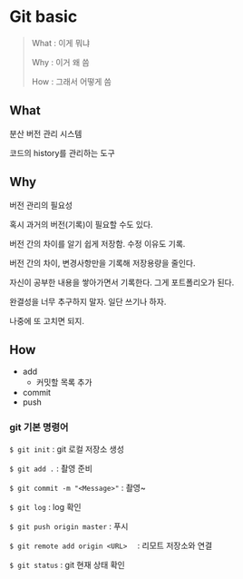 # Git basic

>What : 이게 뭐냐
>
>Why : 이거 왜 씀
>
>How : 그래서 어떻게 씀



## What

분산 버전 관리 시스템

코드의 history를 관리하는 도구



## Why

버전 관리의 필요성

혹시 과거의 버전(기록)이 필요할 수도 있다.

버전 간의 차이를 알기 쉽게 저장함. 수정 이유도 기록.

버전 간의 차이,  변경사항만을 기록해 저장용량을 줄인다.



자신이 공부한 내용을 쌓아가면서 기록한다. 그게 포트폴리오가 된다.

완결성을 너무 추구하지 말자. 일단 쓰기나 하자.

나중에 또 고치면 되지.



## How

- add 
  - 커밋할 목록 추가
- commit
- push





### git 기본 명령어

`$ git init` : git 로컬 저장소 생성

`$ git add .` :  촬영 준비

`$ git commit -m "<Message>"` :  촬영~

`$ git log` :  log 확인

`$ git push origin master` : 푸시

`$ git remote add origin <URL>  ` : 리모트 저장소와 연결

`$ git status` : git 현재 상태 확인

